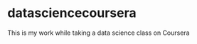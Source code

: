 datasciencecoursera
===================

This is my work while taking a data science class on Coursera
